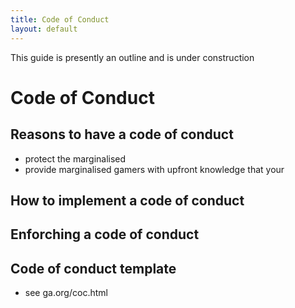 ```yaml
---
title: Code of Conduct
layout: default
---
```


This guide is presently an outline and is under construction


# Code of Conduct

## Reasons to have a code of conduct

- protect the marginalised
- provide marginalised gamers with upfront knowledge that your

## How to implement a code of conduct

## Enforching a code of conduct

## Code of conduct template

- see ga.org/coc.html

